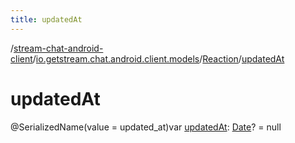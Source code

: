 ```yaml
---
title: updatedAt
---
```

/[stream-chat-android-client](../../index.md)/[io.getstream.chat.android.client.models](../index.md)/[Reaction](index.md)/[updatedAt](updatedAt.md)  
  
  
  
# updatedAt  
@SerializedName(value = updated_at)var [updatedAt](updatedAt.md): [Date](https://developer.android.com/reference/kotlin/java/util/Date.html)? = null
